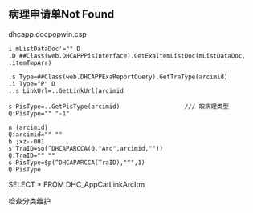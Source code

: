 ## 病理申请单Not Found
dhcapp.docpopwin.csp
```objectscript
i mListDataDoc'="" D
.D ##Class(web.DHCAPPPisInterface).GetExaItemListDoc(mListDataDoc, .itemTmpArr)

.s Type=##Class(web.DHCAPPExaReportQuery).GetTraType(arcimid)
.i Type="P" D
..s LinkUrl=..GetLinkUrl(arcimid

s PisType=..GetPisType(arcimid) 	             /// 取病理类型
Q:PisType="" "-1"

n (arcimid)
Q:arcimid="" ""
b ;xz--001
s TraID=$o(^DHCAPARCCA(0,"Arc",arcimid,""))
Q:TraID="" ""
s PisType=$p(^DHCAPARCCA(TraID),"^",1)
Q PisType
```

SELECT *
FROM DHC_AppCatLinkArcItm

检查分类维护


